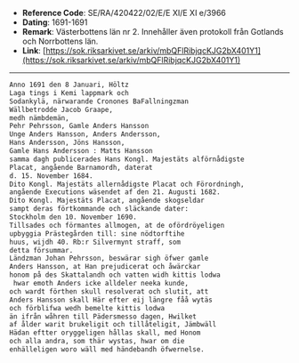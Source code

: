 - **Reference Code**: SE/RA/420422/02/E/E XI/E XI e/3966
- **Dating**: 1691-1691
- **Remark**: Västerbottens län nr 2. Innehåller även protokoll från Gotlands och Norrbottens län.
- **Link**: [https://sok.riksarkivet.se/arkiv/mbQFlRibjqcKJG2bX401Y1](https://sok.riksarkivet.se/arkiv/mbQFlRibjqcKJG2bX401Y1)

---

```txt linenums="1"
Anno 1691 den 8 Januari, Höltz
Laga tings i Kemi lappmark och
Sodankylä, närwarande Cronones BaFallningzman
Wällbetrodde Jacob Graape,
medh nämbdemän,
Pehr Pehrsson, Gamle Anders Hansson
Unge Anders Hansson, Anders Andersson,
Hans Andersson, Jöns Hansson,
Gamle Hans Andersson : Matts Hansson
samma dagh publicerades Hans Kongl. Majestäts alförnådigste
Placat, angående Barnamordh, daterat
d. 15. November 1684.
Dito Kongl. Majestäts allernådigste Placat och Förordningh,
angående Executions wäsendet af den 21. Augusti 1682.
Dito Kongl. Majestäts Placat, angående skogseldar
sampt deras förtkommande och släckande dater:
Stockholm den 10. November 1690.
Tillsades och förmantes allmogen, at de ofördröyeligen
upbyggia Prästegården till: sine nödtorftihe
huus, wijdh 40. Rb:r Silvermynt straff, som
detta försummar.
Ländzman Johan Pehrsson, beswärar sigh öfwer gamle
Anders Hansson, at Han prejudicerat och åwärckar
honom på des Skattalandh och vatten widh kittis lodwa
 hwar emoth Anders icke alldeler neeka kunde,
och wardt förthen skull resolverat och slutit, att
Anders Hansson skall Här efter eij längre fåå wytäs
och förblifwa wedh bemelte kittis lodwa
än ifrån wåhren till Pädersmesso dagen, Hwilket
af ålder warit brukeligit och tillåteligit, Jämbwäll
Hädan eftter oryggeligen hållas skall, med Honom
och alla andra, som thär wystas, hwar om die
enhälleligen woro wäll med händebandh öfwernelse.
```